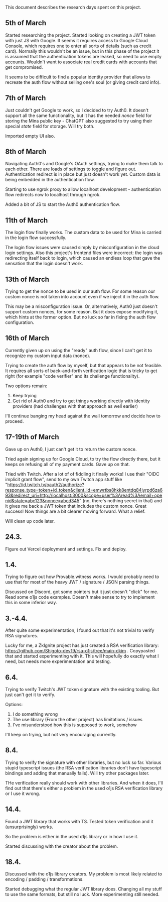 This document describes the research days spent on this project.

## 5th of March

Started researching the project. Started looking on creating a JWT token with just JS with Google. It seems it requires access to Google Cloud Console, which requires one to enter all sorts of details (such as credit card). Normally this wouldn't be an issue, but in this phase of the project it is assumed that the authentication tokens are leaked, so need to use empty accounts. Wouldn't want to associate real credit cards with accounts that get compromised.

It seems to be difficult to find a popular identity provider that allows to recreate the auth flow without selling one's soul (or giving credit card info).

## 7th of March

Just couldn't get Google to work, so I decided to try Auth0. It doesn't support all the same functionality, but it has the needed _nonce_ field for storing the Mina public key - ChatGPT also suggested to try using their special _state_ field for storage. Will try both.

Imported empty UI also.

## 8th of March

Navigating Auth0's and Google's OAuth settings, trying to make them talk to each other. There are loads of settings to toggle and figure out. Authentication redirect is in place but just doesn't work yet. Custom data is being embedded in the authentication flow.

Starting to use ngrok proxy to allow localhost development - authentication flow redirects now to localhost through ngrok.

Added a bit of JS to start the Auth0 authentication flow.

## 11th of March

The login flow finally works. The custom data to be used for Mina is carried in the login flow successfully.

The login flow issues were caused simply by misconfiguration in the cloud login settings. Also this project's frontend files were incorrect: the login was redirecting itself back to login, which caused an endless loop that gave the sensation that the login doesn't work.

## 13th of March

Trying to get the nonce to be used in our auth flow. For some reason our custom nonce is not taken into account even if we inject it in the auth flow.

This may be a misconfiguration issue. Or, alternatively, Auth0 just doesn't support custom nonces, for some reason. But it does expose modifying it, which hints at the former option. But no luck so far in fixing the auth flow configuration.

## 16th of March

Currently given up on using the "ready" auth flow, since I can't get it to recognize my custom input data (nonce).

Trying to create the auth flow by myself, but that appears to be not feasible. It requires all sorts of back-and-forth verification logic that is tricky to get right (for example "code verifier" and its challenge functionality).

Two options remain:

1. Keep trying
1. Get rid of Auth0 and try to get things working directly with identity providers (had challenges with that approach as well earlier)

I'll continue banging my head against the wall tomorrow and decide how to proceed.

## 17-19th of March

Gave up on Auth0, I just can't get it to return the custom nonce.

Tried again signing up for Google Cloud, to try the flow directly there, but it keeps on refusing all of my payment cards. Gave up on that.

Tried with Twitch. After a lot of of fiddling it finally works! I use their "OIDC implicit grant flow", send to my own Twitch app stuff like "https://id.twitch.tv/oauth2/authorize?response_type=token+id_token&client_id=emwrtbs8hkk8entdq84jyrpd6za693&redirect_uri=http://localhost:3000&scope=user%3Aread%3Aemail+openid&state=abc123&nonce=abcd345" (no, there's nothing secret in that) and it gives me back a JWT token that includes the custom nonce. Great success! Now things are a bit clearer moving forward. What a relief.

Will clean up code later.

## 24.3.

Figure out Vercel deployment and settings. Fix and deploy.

## 1.4.

Trying to figure out how Provable.witness works. I would probably need to use that for most of the heavy JWT / signature / JSON parsing things.

Discussed on Discord, got some pointers but it just doesn't "click" for me. Read some o1js code examples. Doesn't make sense to try to implement this in some inferior way.

## 3.-4.4.

After quite some experimentation, I found out that it's not trivial to verify RSA signatures.

Lucky for me, a ZkIgnite project has just created a RSA verification library: https://github.com/Shigoto-dev19/rsa-o1js/tree/main-dkim . Copypasted that and started experimenting with it. This will hopefully do exactly what I need, but needs more experimentation and testing.

## 6.4.

Trying to verify Twitch's JWT token signature with the existing tooling. But just can't get it to verify.

Options:

1. I do something wrong
1. The use library (From the other project) has limitations / issues
1. I've misunderstood how this is supposed to work, somehow

I'll keep on trying, but not very encouraging currently.

## 8.4.

Trying to verify the signature with other libraries, but no luck so far. Various stupid typescript issues (the RSA verification libraries don't have typescript bindings and adding that manually fails). Will try other packages later.

THe verification really should work with other libraries. And when it does, I'll find out that there's either a problem in the used o1js RSA verification library or I use it wrong.

## 14.4.

Found a JWT library that works with TS. Tested token verification and it (unsurprisingly) works.

So the problem is either in the used o1js library or in how I use it.

Started discussing with the creator about the problem.

## 18.4.

Discussed with the o1js library creators. My problem is most likely related to encoding / padding / transformations.

Started debugging what the regular JWT library does. Changing all my stuff to use the same formats, but still no luck. More experimenting still needed.
